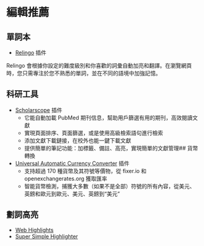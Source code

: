 # 編輯推薦

## 單詞本
- [Relingo](https://relingo.net/) 插件

Relingo 會根據你設定的難度級別和你喜歡的詞彙自動加亮和翻譯。在瀏覽網頁時，您只需專注於您不熟悉的單詞，並在不同的語境中加強記憶。

## 科研工具
- [Scholarscope](https://www.scholarscope.online/) 插件
    - 它能自動加載 PubMed 期刊信息，幫助用戶篩選有用的期刊，高效閱讀文獻
    - 實現頁面排序、頁面篩選，或是使用高級檢索語句進行檢索
    - 添加文獻下載鏈接，在校外也能一鍵下載文獻
    - 提供簡單的筆記功能：加標籤、備註、高亮，實現簡單的文獻管理## 貨幣轉換
- [Universal Automatic Currency Converter](https://chromewebstore.google.com/detail/hbjagjepkeogombomfeefdmjnclgojli?hl=zh-CN&utm_source=ext_sidebar) 插件
    - 支持超過 170 種貨幣及其符號等價物，從 fixer.io 和 openexchangerates.org 獲取匯率
    - 智能貨幣檢測，捕獲大多數（如果不是全部）符號的所有內容，從美元、英鎊和歐元到歐元、美元、英鎊到“美元”

## 劃詞高亮
- [Web Highlights](https://web-highlights.com/blog/welcome/)
- [Super Simple Highlighter](https://chromewebstore.google.com/detail/super-simple-highlighter/hhlhjgianpocpoppaiihmlpgcoehlhio)